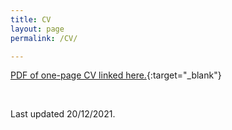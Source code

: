 ```yaml
---
title: CV
layout: page
permalink: /CV/

---
```

[PDF of one-page CV linked here.]({{shivyucel.github.io}}/static/05012022.pdf){:target="_blank"}

<br/>

Last updated 20/12/2021.



